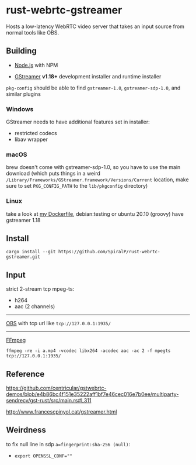 # rust-webrtc-gstreamer

Hosts a low-latency WebRTC video server that takes an input source from normal tools like OBS.

## Building

- [Node.js](https://nodejs.org/en/) with NPM

- [GStreamer](https://gstreamer.freedesktop.org/download/) **v1.18+** development installer and runtime installer

`pkg-config` should be able to find `gstreamer-1.0`, `gstreamer-sdp-1.0`, and similar plugins

### Windows

GStreamer needs to have additional features set in installer:

- restricted codecs
- libav wrapper

### macOS

brew doesn't come with gstreamer-sdp-1.0, so you have to use the main download (which puts things in a weird `/Library/Frameworks/GStreamer.framework/Versions/Current` location, make sure to set `PKG_CONFIG_PATH` to the `lib/pkgconfig` directory)

### Linux

take a look at [my Dockerfile](.devcontainer/Dockerfile), debian:testing or ubuntu 20.10 (groovy) have gstreamer 1.18

## Install

```
cargo install --git https://github.com/SpiralP/rust-webrtc-gstreamer.git
```

## Input

strict 2-stream tcp mpeg-ts:

- h264
- aac (2 channels)

---

[OBS](https://obsproject.com/) with tcp url like `tcp://127.0.0.1:1935/`

---

[FFmpeg](https://ffmpeg.org/)

```
ffmpeg -re -i a.mp4 -vcodec libx264 -acodec aac -ac 2 -f mpegts tcp://127.0.0.1:1935/
```

## Reference

https://github.com/centricular/gstwebrtc-demos/blob/e4b86bc4f151e35222aff1bf7e46cec016e7b0ee/multiparty-sendrecv/gst-rust/src/main.rs#L311

http://www.francescpinyol.cat/gstreamer.html

## Weirdness

to fix null line in sdp `a=fingerprint:sha-256 (null)`:

- `export OPENSSL_CONF=""`
